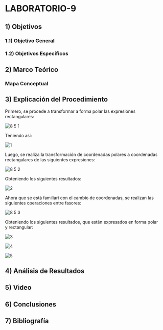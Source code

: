 # LABORATORIO-9

## 1) Objetivos

### 1.1) Objetivo General

### 1.2) Objetivos Específicos

## 2) Marco Teórico



### Mapa Conceptual 



## 3) Explicación del Procedimiento

Primero, se procede a transformar a forma polar las expresiones rectangulares:

![8 5 1](https://user-images.githubusercontent.com/99141342/155643577-610984d3-72d8-401b-b7be-14a37302ccd9.PNG)

Teniendo así:

![1](https://user-images.githubusercontent.com/99141342/155643605-930adf54-38e5-4fa3-8f7c-ee9a9264679b.PNG)

Luego,  se realiza la transformación de coordenadas polares a coordenadas rectangulares de las siguientes expresiones:

![8 5 2](https://user-images.githubusercontent.com/99141342/155643745-aaee20ab-bcb2-4a2c-a6c8-cbf7443cfd8a.PNG)

Obteniendo los siguientes resultados:

![2](https://user-images.githubusercontent.com/99141342/155643794-63bf3647-ff7b-44a8-9661-62be7c53b30c.PNG)

Ahora que se está familiari con el cambio de coordenadas, se realizan las siguientes operaciones entre fasores:

![8 5 3](https://user-images.githubusercontent.com/99141342/155643941-686156e9-dbd3-4151-b8fe-0dca77c20e94.PNG)

Obteniendo los siguientes resultados, que están expresados en forma polar y rectangular:

![3](https://user-images.githubusercontent.com/99141342/155644002-0c2127ae-3339-451b-a8a8-bcfe03a4ada7.PNG)

![4](https://user-images.githubusercontent.com/99141342/155644010-b6cdd2b6-2d86-443f-98db-430e49354a44.PNG)

![5](https://user-images.githubusercontent.com/99141342/155644020-42bfcea2-0311-473f-ae2d-056c9cb8541f.PNG)





## 4) Análisis de Resultados



## 5) Video



## 6) Conclusiones



## 7) Bibliografía



